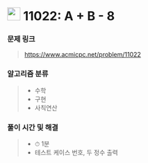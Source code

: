 # <img src="https://static.solved.ac/tier_small/3.svg" width=30> 11022: A + B - 8

### 문제 링크
> https://www.acmicpc.net/problem/11022

### 알고리즘 분류
>- 수학
>- 구현
>- 사칙연산

### 풀이 시간 및 해결
>- ⏱ 1분
>- 테스트 케이스 번호, 두 정수 출력